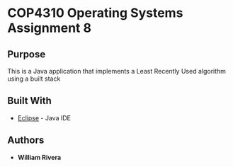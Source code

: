 # COP4310 Operating Systems Assignment 8



## Purpose

This is a Java application that implements a Least Recently Used algorithm using a built stack

## Built With

* [Eclipse](https://eclipse.org/ide/) - Java IDE

## Authors

* **William Rivera**
